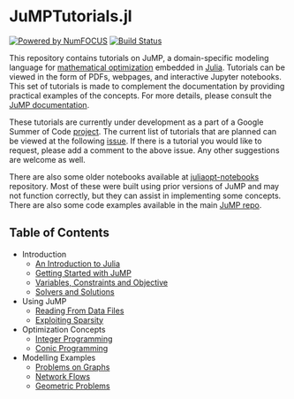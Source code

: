# JuMPTutorials.jl

[![Powered by NumFOCUS](https://img.shields.io/badge/powered%20by-NumFOCUS-orange.svg?style=flat&colorA=E1523D&colorB=007D8A)](http://numfocus.org)
[![Build Status](https://travis-ci.com/barpit20/JuMPTutorials.jl.svg?branch=master)](https://travis-ci.com/barpit20/JuMPTutorials.jl)

This repository contains tutorials on JuMP, a domain-specific modeling language for [mathematical optimization](http://en.wikipedia.org/wiki/Mathematical_optimization) embedded in [Julia](http://julialang.org/). Tutorials can be viewed in the form of PDFs, webpages, and interactive Jupyter notebooks. This set of tutorials is made to complement the documentation by providing practical examples of the concepts. For more details, please consult the [JuMP documentation](http://www.juliaopt.org/JuMP.jl/v0.19.1/).

These tutorials are currently under development as a part of a Google Summer of Code [project](https://summerofcode.withgoogle.com/projects/#5903911565656064). The current list of tutorials that are planned can be viewed at the following [issue](https://github.com/barpit20/JuMPTutorials.jl/issues/1). If there is a tutorial you would like to request, please add a comment to the above issue. Any other suggestions are welcome as well.

There are also some older notebooks available at [juliaopt-notebooks](https://github.com/JuliaOpt/juliaopt-notebooks) repository. Most of these were built using prior versions of JuMP and may not function correctly, but they can assist in implementing some concepts. There are also some code examples available in the main [JuMP repo](https://github.com/JuliaOpt/JuMP.jl/tree/release-0.19/examples).

## Table of Contents

- Introduction
  - [An Introduction to Julia](http://arpitbhatia.me/JuMPTutorials.jl/html/introduction/an_introduction_to_julia.html)
  - [Getting Started with JuMP](http://arpitbhatia.me/JuMPTutorials.jl/html/introduction/getting_started_with_JuMP.html)
  - [Variables, Constraints and Objective](http://arpitbhatia.me/JuMPTutorials.jl/html/introduction/variables_constraints_objective.html)
  - [Solvers and Solutions](http://arpitbhatia.me/JuMPTutorials.jl/html/introduction/solvers_and_solutions.html)
- Using JuMP
  - [Reading From Data Files](http://arpitbhatia.me/JuMPTutorials.jl/html/using_JuMP/reading_from_data_files.html) 
  - [Exploiting Sparsity](http://arpitbhatia.me/JuMPTutorials.jl/html/using_JuMP/exploiting_sparsity.html)
- Optimization Concepts
  - [Integer Programming](http://arpitbhatia.me/JuMPTutorials.jl/html/optimization_concepts/integer_programming.html)
  - [Conic Programming](http://arpitbhatia.me/JuMPTutorials.jl/html/optimization_concepts/conic_programming.html)
- Modelling Examples
  - [Problems on Graphs](http://arpitbhatia.me/JuMPTutorials.jl/html/modelling/problems_on_graphs.html)
  - [Network Flows](http://arpitbhatia.me/JuMPTutorials.jl/html/modelling/network_flows.html)
  - [Geometric Problems](http://arpitbhatia.me/JuMPTutorials.jl/html/modelling/geometric_problems.html)